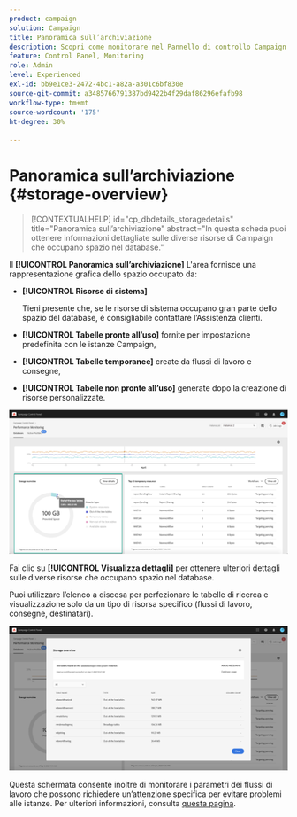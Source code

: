 ```yaml
---
product: campaign
solution: Campaign
title: Panoramica sull’archiviazione
description: Scopri come monitorare nel Pannello di controllo Campaign le diverse risorse di Campaign che occupano spazio nel database delle istanze.
feature: Control Panel, Monitoring
role: Admin
level: Experienced
exl-id: bb9e1ce3-2472-4bc1-a82a-a301c6bf830e
source-git-commit: a3485766791387bd9422b4f29daf86296efafb98
workflow-type: tm+mt
source-wordcount: '175'
ht-degree: 30%

---
```


# Panoramica sull’archiviazione {#storage-overview}

>[!CONTEXTUALHELP]
>id="cp_dbdetails_storagedetails"
>title="Panoramica sull’archiviazione"
>abstract="In questa scheda puoi ottenere informazioni dettagliate sulle diverse risorse di Campaign che occupano spazio nel database."

Il **[!UICONTROL Panoramica sull’archiviazione]** L&#39;area fornisce una rappresentazione grafica dello spazio occupato da:

* **[!UICONTROL Risorse di sistema]**

  Tieni presente che, se le risorse di sistema occupano gran parte dello spazio del database, è consigliabile contattare l’Assistenza clienti.

* **[!UICONTROL Tabelle pronte all’uso]** fornite per impostazione predefinita con le istanze Campaign,
* **[!UICONTROL Tabelle temporanee]** create da flussi di lavoro e consegne,
* **[!UICONTROL Tabelle non pronte all’uso]** generate dopo la creazione di risorse personalizzate.

![](assets/database-storage-overview.png)

Fai clic su **[!UICONTROL Visualizza dettagli]** per ottenere ulteriori dettagli sulle diverse risorse che occupano spazio nel database.

Puoi utilizzare l’elenco a discesa per perfezionare le tabelle di ricerca e visualizzazione solo da un tipo di risorsa specifico (flussi di lavoro, consegne, destinatari).

![](assets/database-storage-details.png)

Questa schermata consente inoltre di monitorare i parametri dei flussi di lavoro che possono richiedere un’attenzione specifica per evitare problemi alle istanze. Per ulteriori informazioni, consulta [questa pagina](workflow-monitoring.md).
